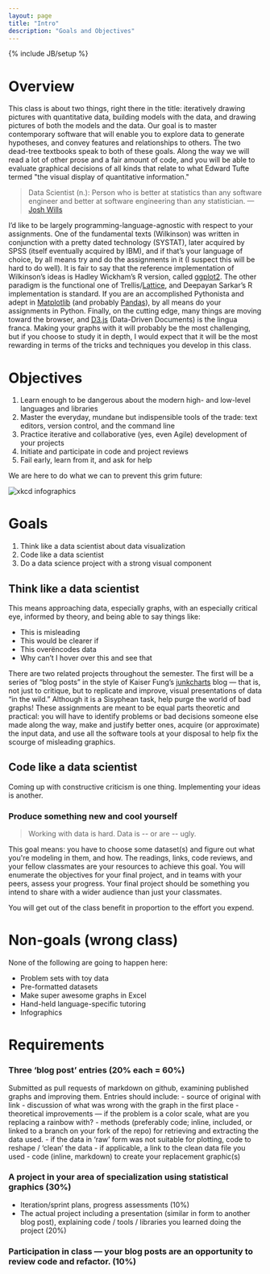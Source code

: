 ```yaml
---
layout: page
title: "Intro"
description: "Goals and Objectives"
---
```

{% include JB/setup %}
    
# Overview
This class is about two things, right there in the title: iteratively drawing pictures with quantitative data, building models with the data, and drawing pictures of both the models and the data. Our goal is to master contemporary software that will enable you to explore data to generate hypotheses, and convey features and relationships to others. The two dead-tree textbooks speak to both of these goals. Along the way we will read a lot of other prose and a fair amount of code, and you will be able to evaluate graphical decisions of all kinds that relate to what Edward Tufte termed "the visual display of quantitative information."

>Data Scientist (n.): Person who is better at statistics than any software engineer and better at software engineering than any statistician.
> —[Josh Wills](https://twitter.com/josh_wills/status/198093512149958656)

I’d like to be largely programming-language-agnostic with respect to your assignments. One of the fundamental texts (Wilkinson) was written in conjunction with a pretty dated technology (SYSTAT), later acquired by SPSS (itself eventually acquired by IBM), and if that’s your language of choice, by all means try and do the assignments in it (I suspect this will be hard to do well). It is fair to say that the reference implementation of Wilkinson’s ideas is Hadley Wickham’s R version, called [ggplot2](http://ggplot2.org). The other paradigm is the functional one of Trellis/[Lattice](http://lmdvr.r-forge.r-project.org/figures/figures.html), and Deepayan Sarkar’s R implementation is standard. If you are an accomplished Pythonista and adept in [Matplotlib](http://matplotlib.org) (and probably [Pandas](http://pandas.pydata.org)), by all means do your assignments in Python. Finally, on the cutting edge, many things are moving toward the browser, and [D3.js](http://d3js.org) (Data-Driven Documents) is the lingua franca. Making your graphs with it will probably be the most challenging, but if you choose to study it in depth, I would expect that it will be the most rewarding in terms of the tricks and techniques you develop in this class.

# Objectives #

1. Learn enough to be dangerous about the modern high- and low-level languages and libraries
1. Master the everyday, mundane but indispensible tools of the trade: text editors, version control, and the command line
1. Practice iterative and collaborative (yes, even Agile) development of your projects
1. Initiate and participate in code and project reviews
1. Fail early, learn from it, and ask for help

We are here to do what we can to prevent this grim future:

![xkcd infographics](http://imgs.xkcd.com/comics/tall_infographics.png)

# Goals #

1. Think like a data scientist about data visualization
1. Code like a data scientist
1. Do a data science project with a strong visual component

## Think like a data scientist ##

This means approaching data, especially graphs, with an especially critical eye, informed by theory, and being able to say things like:

- This is misleading
- This would be clearer if
- This overëncodes data
- Why can’t I hover over this and see that

There are two related projects throughout the semester. The first will be a series of “blog posts” in the style of Kaiser Fung’s [junkcharts](http://junkcharts.typepad.com) blog — that is, not just to critique, but to replicate and improve, visual presentations of data “in the wild.” Although it is a  Sisyphean task, help purge the world of bad graphs! These assignments are meant to be equal parts theoretic and practical: you will have to identify problems or bad decisions someone else made along the way, make and justify better ones, acquire (or approximate) the input data, and use all the software tools at your disposal to help fix the scourge of misleading graphics.

## Code like a data scientist ##

Coming up with constructive criticism is one thing. Implementing your ideas is another. 

### Produce something new and cool yourself ###

>Working with data is hard. Data is -- or are -- ugly.

This goal means: you have to choose some dataset(s) and figure out what you're modeling in them, and how. The readings, links, code reviews, and your fellow classmates are your resources to achieve this goal. You will enumerate the objectives for your final project, and in teams with your peers, assess your progress. Your final project should be something you intend to share with a wider audience than just your classmates. 

You will get out of the class benefit in proportion to the effort you expend. 

# Non-goals (wrong class) #

None of the following are going to happen here:

- Problem sets with toy data
- Pre-formatted datasets
- Make super awesome graphs in Excel
- Hand-held language-specific tutoring
- Infographics

# Requirements

### Three ‘blog post’ entries (20% each = 60%)
  Submitted as pull requests of markdown on github, examining published graphs and improving them. Entries should include:
     - source of original with link
     - discussion of what was wrong with the graph in the first place
     - theoretical improvements — if the problem is a color scale, what are you replacing a rainbow with?
     - methods (preferably code; inline, included, or linked to a branch on your fork of the repo) for retrieving and extracting the data used.
     - if the data in ‘raw’ form was not suitable for plotting, code to reshape / ‘clean’ the data
     - if applicable, a link to the clean data file you used
     - code (inline, markdown) to create your replacement graphic(s)

### A project in your area of specialization using statistical graphics (30%)
   - Iteration/sprint plans, progress assessments (10%)
   - The actual project including a presentation (similar in form to another blog post), explaining code / tools / libraries you learned doing the project (20%)

### Participation in class — your blog posts are an opportunity to review code and refactor. (10%)
